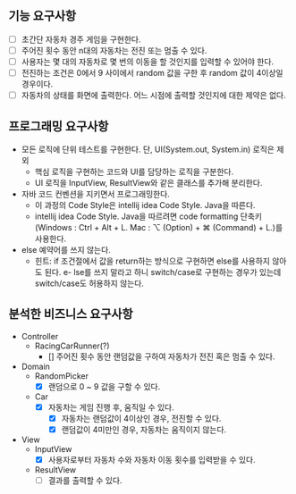 ## 기능 요구사항
- [ ] 초간단 자동차 경주 게임을 구현한다.
- [ ] 주어진 횟수 동안 n대의 자동차는 전진 또는 멈출 수 있다.
- [ ] 사용자는 몇 대의 자동차로 몇 번의 이동을 할 것인지를 입력할 수 있어야 한다.
- [ ] 전진하는 조건은 0에서 9 사이에서 random 값을 구한 후 random 값이 4이상일 경우이다.
- [ ] 자동차의 상태를 화면에 출력한다. 어느 시점에 출력할 것인지에 대한 제약은 없다.

## 프로그래밍 요구사항
- 모든 로직에 단위 테스트를 구현한다. 단, UI(System.out, System.in) 로직은 제외
    - 핵심 로직을 구현하는 코드와 UI를 담당하는 로직을 구분한다.
    -  UI 로직을 InputView, ResultView와 같은 클래스를 추가해 분리한다.
- 자바 코드 컨벤션을 지키면서 프로그래밍한다.
    - 이 과정의 Code Style은 intellij idea Code Style. Java을 따른다.
    - intellij idea Code Style. Java을 따르려면 code formatting 단축키(Windows : Ctrl + Alt + L. Mac : ⌥ (Option) + ⌘ (Command) + L.)를 사용한다.
- else 예약어를 쓰지 않는다.
    - 힌트: if 조건절에서 값을 return하는 방식으로 구현하면 else를 사용하지 않아도 된다.
      e- lse를 쓰지 말라고 하니 switch/case로 구현하는 경우가 있는데 switch/case도 허용하지 않는다.

## 분석한 비즈니스 요구사항
- Controller
    - RacingCarRunner(?)
        - [] 주어진 횟수 동안 랜덤값을 구하여 자동차가 전진 혹은 멈출 수 있다.
- Domain
    - RandomPicker
        - [X] 랜덤으로 0 ~ 9 값을 구할 수 있다.
    - Car
        - [X] 자동차는 게임 진행 후, 움직일 수 있다.
            - [X] 자동차는 랜덤값이 4이상인 경우, 전진할 수 있다.
            - [X] 랜덤값이 4미만인 경우, 자동차는 움직이지 않는다.
- View
    - InputView
        - [X] 사용자로부터 자동차 수와 자동차 이동 횟수를 입력받을 수 있다.
    - ResultView
        - [ ] 결과를 출력할 수 있다.
